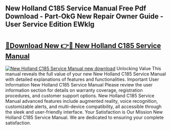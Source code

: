 ## New Holland C185 Service Manual Free Pdf Download - Part-OkG New Repair Owner Guide - User Service Edition EWklg

# <h2><a href="http://bc51424.oget.top/?id=New+Holland+C185+Service+Manual">🔗Download New 👉🔴 New Holland C185 Service Manual</a></h2>

[![New Holland C185 Service Manual new download](https://i.imgur.com/5g1atiW.png)](http://bc51424.oget.top/?id=New+Holland+C185+Service+Manual)
Unlocking Value This manual reveals the full value of your new New Holland C185 Service Manual with detailed explanations of features and functionalities. Important User Information New Holland C185 Service Manual Please review the user information section for details on warranty coverage, registration procedures, and customer support options. New Holland C185 Service Manual advanced features include augmented reality, voice recognition, customizable alerts, and multi-device compatibility, all accessible through the sleek and user-friendly interface. Your Satisfaction is Our Mission New Holland C185 Service Manual. We are dedicated to ensuring your complete satisfaction.
